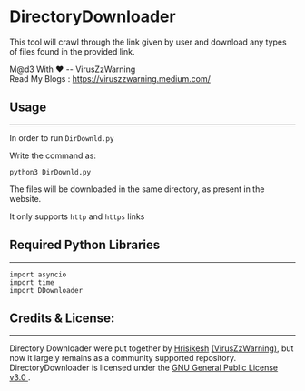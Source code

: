 # DirectoryDownloader

This tool will crawl through the link given by user and download any types of files found in the provided link.

M@d3 With ♥ -- VirusZzWarning <br>
Read My Blogs : https://viruszzwarning.medium.com/
## Usage
---

In order to run  `DirDownld.py`

Write the command as:

```
python3 DirDownld.py
```
The files will be downloaded in the same directory, as present in the website.

It only supports `http` and `https` links

## Required Python Libraries

----
```
import asyncio
import time
import DDownloader
```


## Credits & License:

----
Directory Downloader were put together by [Hrisikesh](https://twitter.com/hrisikesh_pal) [(VirusZzWarning)](https://github.com/VirusZzHkP), but now it largely remains as a community supported repository. DirectoryDownloader is licensed under the [GNU General Public License v3.0 ](LICENSE). 
